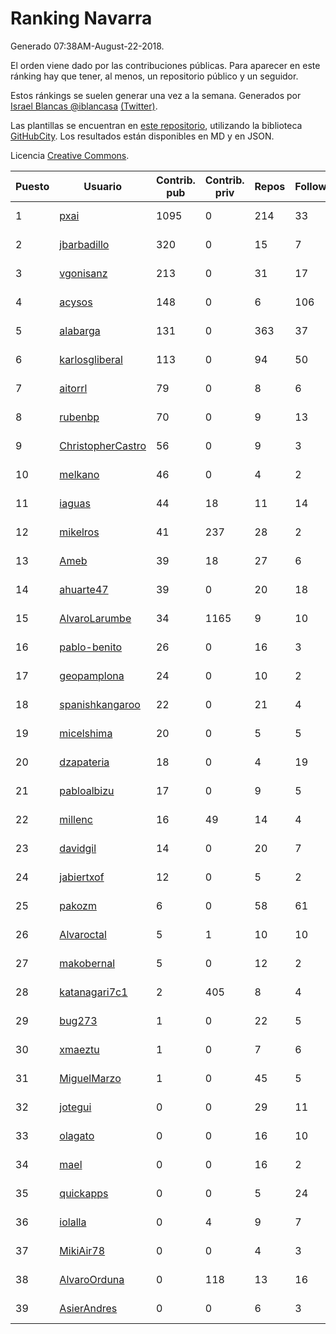 # Ranking Navarra

Generado 07:38AM-August-22-2018.

El orden viene dado por las contribuciones públicas. Para aparecer en este ránking hay que tener, al menos, un repositorio público y un seguidor.

Estos ránkings se suelen generar una vez a la semana. Generados por [Israel Blancas @iblancasa](https://github.com/iblancasa/) [(Twitter)](https://twitter.com/iblancasa).

Las plantillas se encuentran en [este repositorio](https://github.com/iblancasa/GH-Spanish-Ranking), utilizando la biblioteca [GitHubCity](https://github.com/iblancasa/GitHubCity). Los resultados están disponibles en MD y en JSON.

Licencia [Creative Commons](https://creativecommons.org/licenses/by/4.0/).

| Puesto   |  Usuario  | Contrib. pub | Contrib. priv |Repos| Followers | Desde |  Avatar  |
|----------|-----------|--------------|---------------|-----|-----------|-------|----------|
|1|[pxai](https://github.com/pxai)|1095|0|214|33|2011-12-02|![pxai]()|
|2|[jbarbadillo](https://github.com/jbarbadillo)|320|0|15|7|2016-01-29|![jbarbadillo]()|
|3|[vgonisanz](https://github.com/vgonisanz)|213|0|31|17|2012-05-03|![vgonisanz]()|
|4|[acysos](https://github.com/acysos)|148|0|6|106|2012-04-18|![acysos]()|
|5|[alabarga](https://github.com/alabarga)|131|0|363|37|2009-12-11|![alabarga]()|
|6|[karlosgliberal](https://github.com/karlosgliberal)|113|0|94|50|2010-02-10|![karlosgliberal]()|
|7|[aitorrl](https://github.com/aitorrl)|79|0|8|6|2010-08-19|![aitorrl]()|
|8|[rubenbp](https://github.com/rubenbp)|70|0|9|13|2011-01-18|![rubenbp]()|
|9|[ChristopherCastro](https://github.com/ChristopherCastro)|56|0|9|3|2011-04-25|![ChristopherCastro]()|
|10|[melkano](https://github.com/melkano)|46|0|4|2|2015-07-04|![melkano]()|
|11|[iaguas](https://github.com/iaguas)|44|18|11|14|2013-04-25|![iaguas]()|
|12|[mikelros](https://github.com/mikelros)|41|237|28|2|2016-09-15|![mikelros]()|
|13|[Ameb](https://github.com/Ameb)|39|18|27|6|2010-09-03|![Ameb]()|
|14|[ahuarte47](https://github.com/ahuarte47)|39|0|20|18|2013-09-30|![ahuarte47]()|
|15|[AlvaroLarumbe](https://github.com/AlvaroLarumbe)|34|1165|9|10|2013-04-25|![AlvaroLarumbe]()|
|16|[pablo-benito](https://github.com/pablo-benito)|26|0|16|3|2015-05-07|![pablo-benito]()|
|17|[geopamplona](https://github.com/geopamplona)|24|0|10|2|2017-01-10|![geopamplona]()|
|18|[spanishkangaroo](https://github.com/spanishkangaroo)|22|0|21|4|2009-10-29|![spanishkangaroo]()|
|19|[micelshima](https://github.com/micelshima)|20|0|5|5|2014-12-15|![micelshima]()|
|20|[dzapateria](https://github.com/dzapateria)|18|0|4|19|2012-01-08|![dzapateria]()|
|21|[pabloalbizu](https://github.com/pabloalbizu)|17|0|9|5|2013-01-09|![pabloalbizu]()|
|22|[millenc](https://github.com/millenc)|16|49|14|4|2014-06-11|![millenc]()|
|23|[davidgil](https://github.com/davidgil)|14|0|20|7|2012-03-04|![davidgil]()|
|24|[jabiertxof](https://github.com/jabiertxof)|12|0|5|2|2013-04-30|![jabiertxof]()|
|25|[pakozm](https://github.com/pakozm)|6|0|58|61|2012-10-26|![pakozm]()|
|26|[Alvaroctal](https://github.com/Alvaroctal)|5|1|10|10|2013-05-29|![Alvaroctal]()|
|27|[makobernal](https://github.com/makobernal)|5|0|12|2|2012-12-01|![makobernal]()|
|28|[katanagari7c1](https://github.com/katanagari7c1)|2|405|8|4|2011-05-03|![katanagari7c1]()|
|29|[bug273](https://github.com/bug273)|1|0|22|5|2010-08-20|![bug273]()|
|30|[xmaeztu](https://github.com/xmaeztu)|1|0|7|6|2011-04-01|![xmaeztu]()|
|31|[MiguelMarzo](https://github.com/MiguelMarzo)|1|0|45|5|2016-09-15|![MiguelMarzo]()|
|32|[jotegui](https://github.com/jotegui)|0|0|29|11|2011-02-28|![jotegui]()|
|33|[olagato](https://github.com/olagato)|0|0|16|10|2009-11-05|![olagato]()|
|34|[mael](https://github.com/mael)|0|0|16|2|2010-02-10|![mael]()|
|35|[quickapps](https://github.com/quickapps)|0|0|5|24|2011-10-15|![quickapps]()|
|36|[iolalla](https://github.com/iolalla)|0|4|9|7|2010-06-17|![iolalla]()|
|37|[MikiAir78](https://github.com/MikiAir78)|0|0|4|3|2013-11-07|![MikiAir78]()|
|38|[AlvaroOrduna](https://github.com/AlvaroOrduna)|0|118|13|16|2013-04-26|![AlvaroOrduna]()|
|39|[AsierAndres](https://github.com/AsierAndres)|0|0|6|3|2016-09-23|![AsierAndres]()|
